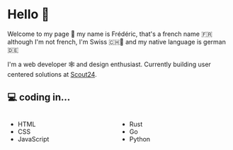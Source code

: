 # Hello 👋

Welcome to my page :open_hands: my name is Frédéric, that's a french name :fr: although I'm not french, I'm Swiss 🇨🇭🧀 and my native language is german :de:

I'm a web developer :spider_web: and design enthusiast. Currently building user centered solutions at [Scout24](https://github.com/is24ch).

## :computer: coding in...

<div style="display: grid;grid-template-columns: 1fr 1fr;">
    <div>
        <ul>
            <li>HTML</li>
            <li>CSS</li>
            <li>JavaScript</li>
        </ul>
    </div>
    <div>
        <ul>
            <li>Rust</li>
            <li>Go</li>
            <li>Python</li>
        </ul>
    </div>
</div>

<!--
**FrediLehmann/FrediLehmann** is a ✨ _special_ ✨ repository because its `README.md` (this file) appears on your GitHub profile.

Here are some ideas to get you started:

- 🔭 I’m currently working on ...
- 🌱 I’m currently learning ...
- 👯 I’m looking to collaborate on ...
- 🤔 I’m looking for help with ...
- 💬 Ask me about ...
- 📫 How to reach me: ...
- 😄 Pronouns: ...
- ⚡ Fun fact: ...
-->
